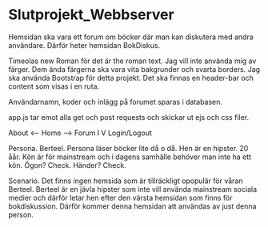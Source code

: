 # Slutprojekt_Webbserver

Hemsidan ska vara ett forum om böcker där man kan diskutera med andra användare. Därför heter hemsidan BokDiskus.

Timeolas new Roman för det är the roman text.
Jag vill inte använda mig av färger. Dem ända färgerna ska vara vita bakgrunder och svarta borders.
Jag ska använda Bootstrap för detta projekt. Det ska finnas en header-bar och content som visas i en ruta.

Användarnamn, koder och inlägg på forumet sparas i databasen.

app.js tar emot alla get och post requests och skickar ut ejs och css filer.

About <-- Home --> Forum
           I
           V
      Login/Logout

Persona.
    Berteel.
    Persona läser böcker lite då o då. Hen är en hipster.
    20 åår.
    Kön är för mainstream och i dagens samhälle behöver man inte ha ett kön.
    Ögon? Check. Händer? Check.

Scenario.
    Det finns ingen hemsida som är tillräckligt opopulär för våran Berteel. Berteel är en jävla hipster som inte vill använda mainstream sociala medier och därför letar hen efter den värsta hemsidan som finns för bokdiskussion. Därför kommer denna hemsidan att användas av just denna person.